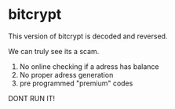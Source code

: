 # bitcrypt
This version of bitcrypt is decoded and reversed.

We can truly see its a scam.
1. No online checking if a adress has balance
2. No proper adress generation
3. pre programmed "premium" codes


DONT RUN IT!
